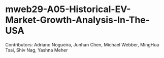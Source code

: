 # mweb29-A05-Historical-EV-Market-Growth-Analysis-In-The-USA

Contributors: Adriano Nogueira, Junhan Chen, Michael Webber, MingHua Tsai, Shiv Nag, Yashna Meher
